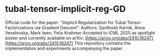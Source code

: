 # tubal-tensor-implicit-reg-GD
Official code for the paper: "Implicit Regularization for Tubal Tensor Factorizations via Gradient Descent".
Authors: Santhosh Karnik, Anna Veselovska, Mark Iwen, Felix Krahmer
Accepted to ICML 2025 as spotlight poster and currently available on arXiv: [https://arxiv.org/abs/2410.16247](https://arxiv.org/abs/2410.16247)
This repository contains the implementation and experiments accompanying the paper.
